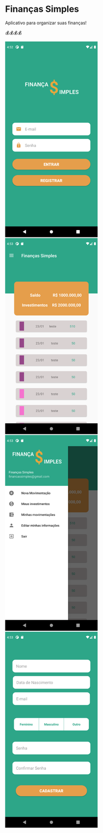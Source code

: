 # Finanças Simples

Aplicativo para organizar suas finanças!

💰💰💰💰


<img src="screenshots/login.png" width=300>   <img src="screenshots/screen2.png" width=300>   <img src="screenshots/screen4.png" width=300>   
<img src="screenshots/register.png" width=300>  


